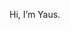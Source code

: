 Hi, I’m Yaus.



<!---
steryaus/steryaus is a ✨ special ✨ repository because its `README.md` (this file) appears on your GitHub profile.
You can click the Preview link to take a look at your changes.
--->
